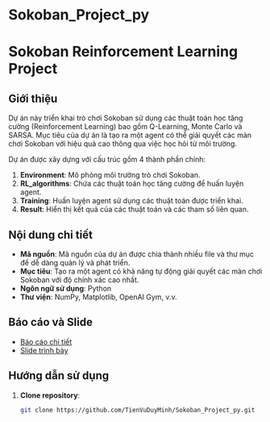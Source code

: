 # Sokoban_Project_py
# Sokoban Reinforcement Learning Project

## Giới thiệu
Dự án này triển khai trò chơi Sokoban sử dụng các thuật toán học tăng cường (Reinforcement Learning) bao gồm Q-Learning, Monte Carlo và SARSA. Mục tiêu của dự án là tạo ra một agent có thể giải quyết các màn chơi Sokoban với hiệu quả cao thông qua việc học hỏi từ môi trường.

Dự án được xây dựng với cấu trúc gồm 4 thành phần chính:
1. **Environment**: Mô phỏng môi trường trò chơi Sokoban.
2. **RL_algorithms**: Chứa các thuật toán học tăng cường để huấn luyện agent.
3. **Training**: Huấn luyện agent sử dụng các thuật toán được triển khai.
4. **Result**: Hiển thị kết quả của các thuật toán và các tham số liên quan.

## Nội dung chi tiết
- **Mã nguồn**: Mã nguồn của dự án được chia thành nhiều file và thư mục để dễ dàng quản lý và phát triển.
- **Mục tiêu**: Tạo ra một agent có khả năng tự động giải quyết các màn chơi Sokoban với độ chính xác cao nhất.
- **Ngôn ngữ sử dụng**: Python
- **Thư viện**: NumPy, Matplotlib, OpenAI Gym, v.v.

## Báo cáo và Slide
- [Báo cáo chi tiết]()
- [Slide trình bày](https://drive.google.com/file/d/1T2KnVIqyXq76WS9YQc10MBfidlIxPJyt/view?usp=sharing](https://docs.google.com/presentation/d/1sk61wMKv1ldaa-EuibBePA_RFSuo7brf/edit?usp=sharing&ouid=102312488798806032848&rtpof=true&sd=true))

## Hướng dẫn sử dụng
1. **Clone repository**:
   ```bash
   git clone https://github.com/TienVuDuyMinh/Sokoban_Project_py.git
